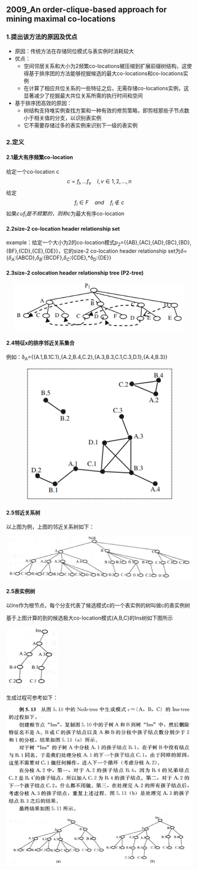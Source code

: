 ## 2009_An order-clique-based approach for mining maximal co-locations

### 1.提出该方法的原因及优点

- 原因：传统方法在存储同位模式与表实例时消耗较大
- 优点：
  - 空间邻居关系和大小为2频繁co-locations被压缩到扩展前缀树结构，这使得基于排序团的方法能够挖掘候选的最大co-locations和co-locations实例
  - 在计算了相应共位关系的一些特征之后，无需存储co-locations实例，这显著减少了挖掘最大共位关系所需的执行时间和空间
- 基于排序团高效的原因：
  - 树结构支持堆实例查找方案和一种有效的修剪策略，即剪枝那些子节点数小于相关值的分支，以识别表实例
  - 它不需要存储过多的表实例来识别下一级的表实例

### 2.定义

#### 2.1最大有序频繁co-location

给定一个co-location c
$$
c={f_l,...f_v}\quad l,v∈{1,2,...,n}
$$
给定
$$
f_i∈F\quad and\quad f_i∉c
$$
如果*c∪f<sub>i</sub>*是不频繁的，则称*c*为最大有序co-location

#### 2.2size-2 co-location header relationship set

example：给定一个大小为2的co-location模式*p<sub>2</sub>*={{AB},{AC},{AD},{BC},{BD},{BF},{CD},{CE},{DE}}，它的size-2 co-location header relationship set为*δ*={*δ<sub>A</sub>*:{ABCD},*δ<sub>B</sub>*:{BCDF},*δ<sub>C</sub>*:{CDE},*δ<sub>D</sub>:{DE}}

#### 2.3size-2 colocation header relationship tree (P2-tree)
<div align=center>
  <img src="./img/2009_An%20order-clique-based%20approach%20for%20mining%20maximal%20co-locations/image-20231207095554314.png" alt="image-20231207095554314" style="zoom:80%;" />
</div>

#### 2.4特征x的排序邻近关系集合

例如：δ<sub>A</sub>={{A.1,B.1C.1},{A.2,B.4,C.2},{A.3,B.3,C.1,C.3,D.1},{A.4,B.3}}

<div align=center>
  <img src="./img/2009_An%20order-clique-based%20approach%20for%20mining%20maximal%20co-locations/image-20231207134305996.png" alt="image-20231207134305996" style="zoom:67%;" width=600/>
</div>

#### 2.5邻近关系树

以上图为例，上图的邻近关系树如下：

<div align=center>
  <img src="./img/2009_An%20order-clique-based%20approach%20for%20mining%20maximal%20co-locations/image-20231207135437404.png" alt="image-20231207135437404" style="zoom: 80%;" />
</div>

#### 2.5表实例树

以Ins作为根节点，每个分支代表了候选模式c的一个表实例的树叫做c的表实例树

基于上图计算的到的候选极大co-location模式{A,B,C}的Ins树如下图所示

![image-20231207140036902](./img/2009_An%20order-clique-based%20approach%20for%20mining%20maximal%20co-locations/image-20231207140036902.png)

生成过程可参考如下：

<div align=center>
  <img src="./img/2009_An%20order-clique-based%20approach%20for%20mining%20maximal%20co-locations/image-20231207145421856.png" alt="image-20231207145421856" width=600 />
</div>
